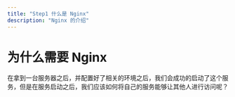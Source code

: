 ```yaml
---
title: "Step1 什么是 Nginx"
description: "Nginx 的介绍"
---
```


# 为什么需要 Nginx

在拿到一台服务器之后，并配置好了相关的环境之后，我们会成功的启动了这个服务，但是在服务启动之后，我们应该如何将自己的服务能够让其他人进行访问呢？
